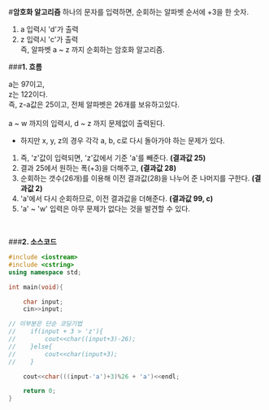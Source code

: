 #**암호화 알고리즘**
하나의 문자를 입력하면, 순회하는 알파벳 순서에 +3을 한 숫자.</br>
1. a 입력시 'd'가 출력</br>
2. z 입력시 'c'가 출력</br>
즉, 알파벳 a ~ z 까지 순회하는 암호화 알고리즘.</br>

###**1. 흐름**

a는 97이고,</br>
z는 122이다.</br>
즉, z-a값은 25이고, 전체 알파벳은 26개를 보유하고있다.</br>
</br>
a ~ w 까지의 입력시, d ~ z 까지 문제없이 출력된다.</br>
* 하지만 x, y, z의 경우 각각 a, b, c로 다시 돌아가야 하는 문제가 있다.</br>

1. 즉, 'z'값이 입력되면, 'z'값에서 기준 'a'를 빼준다. **(결과값 25)**
2. 결과 25에서 원하는 폭(+3)을 더해주고, **(결과값 28)**
3. 순회하는 갯수(26개)를 이용해 이전 결과값(28)을 나누어 준 나머지를 구한다. **(결과값 2)**
4. 'a'에서 다시 순회하므로, 이전 결과값을 더해준다. **(결과값 99, c)**
5. 'a' ~ 'w' 입력은 아무 문제가 없다는 것을 발견할 수 있다.
</br>


###**2. 소스코드**

```cpp
#include <iostream>
#include <cstring>
using namespace std;

int main(void){

    char input;
    cin>>input;

// 이부분은 단순 코딩기법    
//    if(input + 3 > 'z'){
//        cout<<char((input+3)-26);
//    }else{
//        cout<<char(input+3);
//    }

    cout<<char(((input-'a')+3)%26 + 'a')<<endl;

    return 0;
}

```
